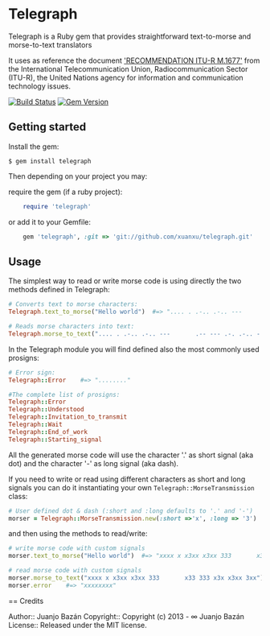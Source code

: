 # Telegraph

Telegraph is a Ruby gem that provides straightforward text-to-morse and morse-to-text translators

It uses as reference the document ['RECOMMENDATION ITU-R M.1677'](https://www.itu.int/rec/R-REC-M.1677-1-200910-I) from the International Telecommunication Union, Radiocommunication Sector (ITU-R), the United Nations agency for information and communication technology issues.

[![Build Status](https://github.com/xuanxu/telegraph/actions/workflows/tests.yml/badge.svg)](https://github.com/xuanxu/telegraph/actions/workflows/tests.yml)
[![Gem Version](https://badge.fury.io/rb/telegraph.svg)](https://badge.fury.io/rb/telegraph)

## Getting started

Install the gem:

```
$ gem install telegraph
```

Then depending on your project you may:

require the gem (if a ruby project):

```ruby
    require 'telegraph'
```

or add it to your Gemfile:

```ruby
    gem 'telegraph', :git => 'git://github.com/xuanxu/telegraph.git'
```

## Usage

The simplest way to read or write morse code is using directly the two methods defined in Telegraph:

```ruby
# Converts text to morse characters:
Telegraph.text_to_morse("Hello world")  #=> ".... . .-.. .-.. ---       .-- --- .-. .-.. -.."

# Reads morse characters into text:
Telegraph.morse_to_text(".... . .-.. .-.. ---       .-- --- .-. .-.. -..")  #=> hello world"
```

In the Telegraph module you will find defined also the most commonly used prosigns:

```ruby
# Error sign:
Telegraph::Error    #=> "........"

#The complete list of prosigns:
Telegraph::Error
Telegraph::Understood
Telegraph::Invitation_to_transmit
Telegraph::Wait
Telegraph::End_of_work
Telegraph::Starting_signal
```

All the generated morse code will use the character '.' as short signal (aka dot) and the character '-' as long signal (aka dash).

If you need to write or read using different characters as short and long signals you can do it instantiating your own `Telegraph::MorseTransmission` class:

```ruby
# User defined dot & dash (:short and :long defaults to '.' and '-')
morser = Telegraph::MorseTransmission.new(:short =>'x', :long => '3')
```

and then using the methods to read/write:

```ruby
# write morse code with custom signals
morser.text_to_morse("Hello world")  #=> "xxxx x x3xx x3xx 333       x33 333 x3x x3xx 3xx"

# read morse code with custom signals
morser.morse_to_text("xxxx x x3xx x3xx 333       x33 333 x3x x3xx 3xx")  #=> hello world"
morser.error    #=> "xxxxxxxx"
```

== Credits

Author:: Juanjo Bazán
Copyright:: Copyright (c) 2013 - ∞ Juanjo Bazán
License:: Released under the MIT license.

